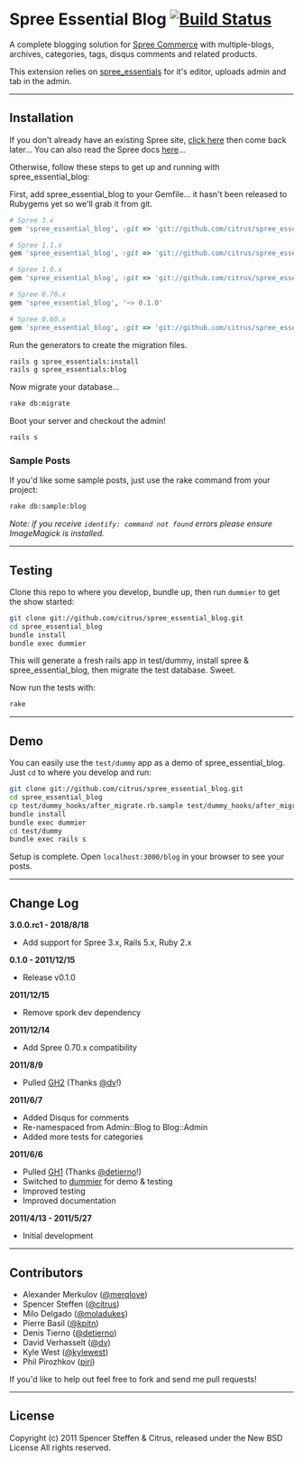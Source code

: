 # Spree Essential Blog [![Build Status](https://secure.travis-ci.org/citrus/spree_essential_blog.png)](http://travis-ci.org/citrus/spree_essential_blog)


A complete blogging solution for [Spree Commerce](http://spreecommerce.com) with multiple-blogs, archives, categories, tags, disqus comments and related products.

This extension relies on [spree_essentials](https://github.com/citrus/spree_essentials) for it's editor, uploads admin and tab in the admin.


------------------------------------------------------------------------------
Installation
------------------------------------------------------------------------------


If you don't already have an existing Spree site, [click here](https://gist.github.com/946719) then come back later... You can also read the Spree docs [here](http://spreecommerce.com/documentation/getting_started.html)...

Otherwise, follow these steps to get up and running with spree_essential_blog:

First, add spree_essential_blog to your Gemfile... it hasn't been released to Rubygems yet so we'll grab it from git.

```ruby
# Spree 3.x
gem 'spree_essential_blog', :git => 'git://github.com/citrus/spree_essential_blog.git', :branch => 'develop'

# Spree 1.1.x
gem 'spree_essential_blog', :git => 'git://github.com/citrus/spree_essential_blog.git', :branch => 'master'

# Spree 1.0.x
gem 'spree_essential_blog', :git => 'git://github.com/citrus/spree_essential_blog.git', :branch => '1.0.x'

# Spree 0.70.x
gem 'spree_essential_blog', '~> 0.1.0'

# Spree 0.60.x
gem 'spree_essential_blog', :git => 'git://github.com/citrus/spree_essential_blog.git', :branch => '0.60.x'
```    


Run the generators to create the migration files.

```bash
rails g spree_essentials:install
rails g spree_essentials:blog
```


Now migrate your database...

```bash
rake db:migrate
```

   
Boot your server and checkout the admin!

```bash
rails s
```   
    
### Sample Posts

If you'd like some sample posts, just use the rake command from your project:
   
```bash 
rake db:sample:blog
```


*Note: if you receive `identify: command not found` errors please ensure ImageMagick is installed.*


------------------------------------------------------------------------------
Testing
------------------------------------------------------------------------------

Clone this repo to where you develop, bundle up, then run `dummier` to get the show started:

```bash
git clone git://github.com/citrus/spree_essential_blog.git
cd spree_essential_blog
bundle install
bundle exec dummier
```


This will generate a fresh rails app in test/dummy, install spree & spree_essential_blog, then migrate the test database. Sweet.

Now run the tests with:

```bash
rake
```


------------------------------------------------------------------------------
Demo
------------------------------------------------------------------------------

You can easily use the `test/dummy` app as a demo of spree_essential_blog. Just `cd` to where you develop and run:
  
```bash  
git clone git://github.com/citrus/spree_essential_blog.git
cd spree_essential_blog
cp test/dummy_hooks/after_migrate.rb.sample test/dummy_hooks/after_migrate.rb
bundle install
bundle exec dummier
cd test/dummy
bundle exec rails s
```


Setup is complete. Open `localhost:3000/blog` in your browser to see your posts.


------------------------------------------------------------------------------
Change Log
------------------------------------------------------------------------------

**3.0.0.rc1 - 2018/8/18**

* Add support for Spree 3.x, Rails 5.x, Ruby 2.x


**0.1.0 - 2011/12/15**

* Release v0.1.0


**2011/12/15**

* Remove spork dev dependency


**2011/12/14**

* Add Spree 0.70.x compatibility


**2011/8/9**

* Pulled [GH2](https://github.com/citrus/spree_essential_blog/pull/2) (Thanks [@dv](https://github.com/dv)!) 


**2011/6/7**

* Added Disqus for comments
* Re-namespaced from Admin::Blog to Blog::Admin
* Added more tests for categories


**2011/6/6**

* Pulled [GH1](https://github.com/citrus/spree_essential_blog/pull/1) (Thanks [@detierno](https://github.com/detierno)!)
* Switched to [dummier](https://github.com/citrus/dummier) for demo & testing
* Improved testing
* Improved documentation


**2011/4/13 - 2011/5/27**

* Initial development


------------------------------------------------------------------------------
Contributors
------------------------------------------------------------------------------

* Alexander Merkulov ([@merqlove](https://github.com/merqlove))
* Spencer Steffen ([@citrus](https://github.com/citrus))
* Milo Delgado ([@moladukes](https://github.com/moladukes))
* Pierre Basil ([@kpitn](https://github.com/kpitn))
* Denis Tierno ([@detierno](https://github.com/detierno))
* David Verhasselt ([@dv](https://github.com/dv))
* Kyle West ([@kylewest](https://github.com/kylewest))
* Phil Pirozhkov ([pirj](https://github.com/pirj))


If you'd like to help out feel free to fork and send me pull requests!

------------------------------------------------------------------------------
License
------------------------------------------------------------------------------

Copyright (c) 2011 Spencer Steffen & Citrus, released under the New BSD License All rights reserved.
